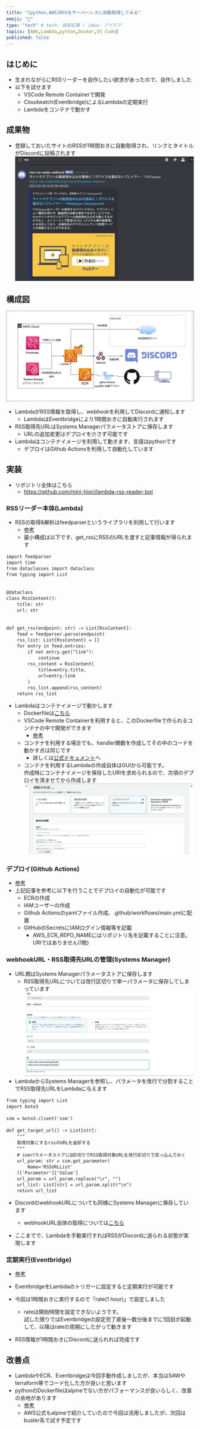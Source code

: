 ```yaml
---
title: "[python,AWS]RSSをサーバーレスに自動取得してみる"
emoji: "🐍"
type: "tech" # tech: 技術記事 / idea: アイデア
topics: [AWS,Lambda,python,Docker,VS Code]
published: false
---
```


## はじめに
- 生まれながらにRSSリーダーを自作したい欲求があったので、自作しました
- 以下を試せます
    - VSCode Remote Containerで開発
    - Cloudwatch(Eventbridge)によるLambdaの定期実行
    - Lambdaをコンテナで動かす

## 成果物
- 登録しておいたサイトのRSSが1時間おきに自動取得され、リンクとタイトルがDiscordに投稿されます
![](https://raw.githubusercontent.com/mini-hiori/zenn-content/main/images/lambda-rss-reader-bot/discord-webhook-example.png)

## 構成図
![](https://raw.githubusercontent.com/mini-hiori/zenn-content/main/images/lambda-rss-reader-bot/architecture.png)

- LambdaがRSS情報を取得し、webhookを利用してDiscordに通知します
    - LambdaはEventbridgeにより1時間おきに自動実行されます
- RSS取得先URLはSystems Managerパラメータストアに保存します
    - URLの追加変更はデプロイを介さず可能です
- Lambdaはコンテナイメージを利用して動きます、言語はpythonです
    - デプロイはGithub Actionsを利用して自動化しています

## 実装
- リポジトリ全体はこちら
    - https://github.com/mini-hiori/lambda-rss-reader-bot
### RSSリーダー本体(Lambda)
- RSSの取得&解析はfeedparserというライブラリを利用して行います
    - [参考](https://note.nkmk.me/python-feedparser-tutorial/)
    - 最小構成は以下です、get_rssにRSSのURLを渡すと記事情報が得られます
```
import feedparser
import time
from dataclasses import dataclass
from typing import List


@dataclass
class RssContent():
    title: str
    url: str


def get_rss(endpoint: str) -> List[RssContent]:
    feed = feedparser.parse(endpoint)
    rss_list: List[RssContent] = []
    for entry in feed.entries:
        if not entry.get("link"):
            continue
        rss_content = RssContent(
            title=entry.title,
            url=entry.link
        )
        rss_list.append(rss_content)
    return rss_list
``` 
- Lambdaはコンテナイメージで動かします
    - Dockerfileは[こちら](https://github.com/mini-hiori/lambda-rss-reader-bot/blob/master/Dockerfile)
    - VSCode Remote Containerを利用すると、このDockerfileで作られるコンテナの中で開発ができます
        - [参考](https://qiita.com/d0ne1s/items/d2649801c6f804019db7)
    - コンテナを利用する場合でも、handler関数を作成してその中のコードを動かす点は同じです
        - 詳しくは[公式ドキュメント](https://docs.aws.amazon.com/ja_jp/lambda/latest/dg/python-image.html)へ
    - コンテナを利用するLambdaの作成自体はGUIから可能です。  
    作成時にコンテナイメージを保存したURIを求められるので、次項のデプロイを済ませてから作成します  
    ![](https://raw.githubusercontent.com/mini-hiori/zenn-content/main/images/lambda-rss-reader-bot/lambda-config.png)
### デプロイ(Github Actions)
- [参考](https://dev.classmethod.jp/articles/github-action-ecr-push/)
- 上記記事を参考に以下を行うことでデプロイの自動化が可能です
    - ECRの作成
    - IAMユーザーの作成
    - Github Actionsのyamlファイル作成、.github/workflows/main.ymlに配置
    - GitHubのSecretsにIAMログイン情報等を記載
        - AWS_ECR_REPO_NAMEにはリポジトリ名を記載することに注意。URIではありません(1敗)
### webhookURL・RSS取得先URLの管理(Systems Manager)
- URL類はSystems Managerパラメータストアに保存します
    - RSS取得先URLについては改行区切りで単一パラメータに保存してしまっています  
![](https://raw.githubusercontent.com/mini-hiori/zenn-content/main/images/lambda-rss-reader-bot/ssm-params.png)
- LambdaからSystems Managerを参照し、パラメータを改行で分割することでRSS取得先URLをLambdaに与えます
```
from typing import List
import boto3

ssm = boto3.client('ssm')

def get_target_url() -> List[str]:
    """
    取得対象にするrssのURLを返却する
    """
    # ssmパラメータストアに@区切りでRSS取得対象URLを改行区切りで突っ込んでおく
    url_param: str = ssm.get_parameter(
        Name='RSSURLList'
    )['Parameter']['Value']
    url_param = url_param.replace("\r", "")
    url_list: List[str] = url_param.split("\n")
    return url_list
```
- DiscordのwebhookURLについても同様にSystems Managerに保存しています
    - webhookURL自体の取得については[こちら](https://support.discord.com/hc/en-us/articles/228383668-Intro-to-Webhooks)

- ここまでで、Lambdaを手動実行すればRSSがDiscordに送られる状態が実現します

### 定期実行(Eventbridge)
- [参考](https://dev.startialab.blog/etc/a105)
- EventbridgeをLambdaのトリガーに設定すると定期実行が可能です
- 今回は1時間おきに実行するので「rate(1 hour)」で設定しました
    - rateは開始時間を設定できないようです。  
    試した限りではEventbridgeの設定完了直後〜数分後までに1回目が起動して、以降はrateの周期にしたがって動きます

- RSS情報が1時間おきにDiscordに送られれば完成です

## 改善点
- LambdaやECR、Eventbridgeは今回手動作成しましたが、本当はSAWやterraform等でコード化した方が良いと思います
- pythonのDockerfileはalpineでない方がパフォーマンスが良いらしく、改善の余地があります
    - [参考](https://pythonspeed.com/articles/alpine-docker-python/)
    - AWS公式もalpineで紹介していたので今回は流用しましたが、次回はbuster系で試す予定です
